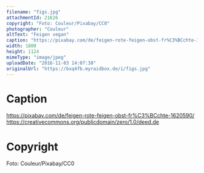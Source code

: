 ```yaml
---
filename: "figs.jpg"
attachmentId: 21626
copyright: "Foto: Couleur/Pixabay/CC0"
photographer: "Couleur"
altText: "Feigen vegan"
caption: "https://pixabay.com/de/feigen-rote-feigen-obst-fr%C3%BCchte-1620590/\nhttps://creativecommons.org/publicdomain/zero/1.0/deed.de"
width: 1800
height: 1124
mimeType: "image/jpeg"
uploadDate: "2016-11-03 14:07:38"
originalUrl: "https://bxq4fb.myraidbox.de/i/figs.jpg"
---
```


# Caption

https://pixabay.com/de/feigen-rote-feigen-obst-fr%C3%BCchte-1620590/
https://creativecommons.org/publicdomain/zero/1.0/deed.de

# Copyright

Foto: Couleur/Pixabay/CC0
